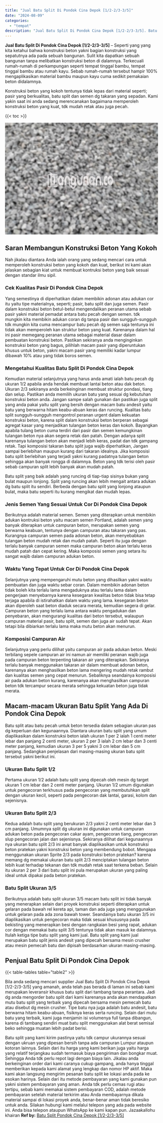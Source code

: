 ```yaml
---
title: "Jual Batu Split Di Pondok Cina Depok [1/2-2/3-3/5]"
date: "2024-08-09"
categories: 
  - "tempat"
description: "Jual Batu Split Di Pondok Cina Depok [1/2-2/3-3/5]. Batu split yang kami kirim pastinya yaitu tdk campur ukurannya sesuai dengan ukruan yang dipesan bersih t..."
---
```


**Jual Batu Split Di Pondok Cina Depok \[1/2-2/3-3/5\]** – Seperti yang yang kita ketahui bahwa konstruksi beton yakni bagian konstruksi yang sepatutnya ada pada sebuah bangunan. Sulit kita dapatkan sebuah bangunan tanpa melibatkan konstruksi beton di dalamnya. Terkecuali rumah-rumah di perkampungan seperti tempat tinggal bambu, tempat tinggal bambu atau rumah kayu. Sebab rumah-rumah tersebut hampir 100% mengaplikasikan material bambu maupun kayu cuma sedikit pemakaian beton didalamnya.

Konstruksi beton yang kokoh tentunya tidak lepas dari material seperti; pasir yang berkualitas, batu split dan semen dg takaran yang sepadan. Kami yakin saat ini anda sedang merencanakan bagaimana memperoleh konstruksi beton yang kuat, tdk mudah retak atau juga pecah.

{{< toc >}}

![Jual Batu Split Di Pondok Cina Depok [1/2-2/3-3/5]](/images/jual-batu-split-37.png)

## Saran Membangun Konstruksi Beton Yang Kokoh

Nah jikalau diantara Anda ialah orang yang sedang mencari cara untuk memperoleh konstruksi beton yang kokoh dan kuat, berikut ini kami akan jelaskan sebagian kiat untuk membuat kontruksi beton yang baik sesuai dengan standar ilmu sipil.

### Cek Kualitas Pasir Di Pondok Cina Depok

Yang semestinya di diperhatikan dalam membikin adonan atau adukan cor itu yaitu tipe materialnya, seperti; pasir, batu split dan juga semen. Pasir dalam konstruksi beton betul-betul mengendalikan peranan utama sebab pasir yakni material pemadat antara batu pecah dengan semen. tdk mungkin kita membikin adukan coran dg tanpa pasir dan sungguh-sungguh tdk mungkin kita cuma mencampur batu pecah dg semen saja tentunya ini tidak akan memperoleh kan struktur beton yang kuat. Karenanya dalam hal ini pasir memegang peranan utama sebagai material dasar dalam pembuatan konstruksi beton. Pastikan sekiranya anda menginginkan konstruksi beton yang bagus, pilihlah macam pasir yang diperuntukan khusus untuk beton, yakni macam pasir yang memiliki kadar lumpur dibawah 10% atau yang tidak boros semen.

### Mengetahui Kualitas Batu Split Di Pondok Cina Depok

Kemudian material selanjutnya yang harus anda amati ialah batu pecah dg ukuran 1/2 apabila anda hendak membuat lantai beton atau dak beton. Ukuran 2/3 sekiranya anda berkeinginan membuat struktur pondasi, tiang dan selup. Pastikan anda memilih ukuran batu yang sesuai dg kebutuhan konstruksi beton anda. Jangan sampe salah gunakan dan pastikan juga split yang anda pakai yaitu split yang bersih dengan macam batu andesit yaitu batu yang berwarna hitam keabu-abuan keras dan runcing. Kualitas batu split sungguh-sungguh mengontrol peranan urgent dalam kekuatan konstruksi beton, karena split dalam konstruksi beton berperan sebagai agregat kasar yang menjadikan tulangan beton keras dan kokoh. Bayangkan apabila tulang beton cuma terdiri dari pasir dan semen kemungkinan tulangan beton nya akan segera retak dan patah. Dengan adanya split karenanya tulangan beton akan menjadi lebih keras, padat dan tdk gampang retak. Tapi komposisi takaran batu split juga wajib diperhatikan, Jangan sampai berlebihan maupun kurang dari takaran idealnya. Jika komposisi batu split berlebihan yang terjadi yakni kurang padatnya tulangan beton sehingga akan banyak rongga di dalamnya. Beton yang tdk terisi oleh pasir sebab campuran split lebih banyak akan mudah patah.

Batu split yang baik adalah yang runcing di tiap-tiap sisinya bukan yang bulat maupun lonjong. Split yang runcing akan lebih mengait antara adukan dg batu split itu sendiri. Berbeda dengan batu split yang lonjong ataupun bulat, maka batu seperti itu kurang mengikat dan mudah lepas.

### Jenis Semen Yang Sesuai Untuk Cor Di Pondok Cina Depok

Berikutnya adalah material semen. Semen yang diterapkan untuk membikin adukan kontruksi beton yaitu macam semen Portland, adalah semen yang banyak diterapkan untuk campuran beton, merupakan semen yang berwarna keabuan, tentunya dengan campuran atau takaran yang pas. Kurangnya campuran semen pada adonan beton, akan menyebabkan tulangan beton mudah retak dan mudah patah. Seperti itu juga dengan terlalu banyak campuran semen maka campuran beton akan terlalu keras mudah patah dan cepat kering. Maka komposisi semen yang setara itu sangat wajib dalam campuran adukan beton.

### Waktu Yang Tepat Untuk Cor Di Pondok Cina Depok

Selanjutnya yang mempengaruhi mutu beton yang dihasilkan yakni waktu pembuatan dan juga waktu sebar coran. Dalam membikin adonan beton tidak boleh kita terlalu lama mengaduknya atau terlalu lama dalam pengerjaan menyebarnya karena kesegaran kwalitas beton tidak bisa tetap terjaga apabila di istirahatkan dalam waktu yang lama. kesegaran beton akan diperoleh saat beton diaduk secara merata, kemudian segera di gelar. Campuran beton yang terlalu lama antara waktu pengadukan dan penyebaran, akan mengurangi kualitas dari beton tersebut, walaupun campuran material pasir, batu split, semen dan juga air sudah tepat. Akan tetapi bila dibiarkan terlalu lama maka mutu beton akan menurun.

### Komposisi Campuran Air

Selanjutnya yang perlu dilihat yaitu campuran air pada adukan beton. Meski terbilang sepele campuran air ini namun air memiliki peranan wajib juga pada campuran beton terpenting takaran air yang diterapkan. Sekiranya terlalu banyak menggunakan takaran air dalam membuat adonan beton, karenanya akan menghasilkan beton lama mengering mudah retak rambut dan kualitas semen yang cepat menurun. Sebaliknya seandainya komposisi air pada adukan beton kurang, karenanya akan menghasilkan campuran beton tdk tercampur secara merata sehingga kekuatan beton juga tidak merata.

## Macam-macam Ukuran Batu Split Yang Ada Di Pondok Cina Depok

Batu split atau batu pecah untuk beton tersedia dalam sebagian ukuran pas dg keperluan dan kegunaannya. Diantara ukuran batu split yang umum diaplikasikan dalam konstruksi beton ialah ukuran 1 per 2 ialah 1 centi meter lebar dan panjang 2 centi meter, ukuran 2 per 3 ialah 2 cm lebar dan 3 centi meter panjang, kemudian ukuran 3 per 5 yakni 3 cm lebar dan 5 cm panjang. Sedangkan penjelasan dari masing-masing ukuran batu split tersebut yakni berikut ini.

### Ukuran Batu Split 1/2

Pertama ukuran 1/2 adalah batu split yang dipecah oleh mesin dg target ukuran 1 cm lebar dan 2 centi meter panjang. Ukuran 1/2 umum digunakan untuk pengecoran terkhusus pada pengecoran yang membutuhkan split dengan ukuran kecil, seperti pada pengecoran dak lantai, garasi, kolom dan sejenisnya.

### Ukuran Batu Split 2/3

Kedua adalah batu split yang berukuran 2/3 yakni 2 centi meter lebar dan 3 cm panjang. Umumnya split dg ukuran ini digunakan untuk campuran adukan beton pada pengecoran cakar ayam, pengecoran tiang, pengecoran slup pengecoran jalan dan sejenisnya. Sekiranya dilihat dari kegunaannya nya ukuran batu split 2/3 ini amat banyak diaplikasikan untuk konstruksi beton pratekan yakni konstruksi beton yang membendung bobot. Mengapa menggunakan ukuran Sprite 2/3 pada konstruksi beton pratekan? karena memang dg memakai ukuran batu split 2/3 menciptakan tulangan beton lebih kuat terhadap tekanan dan tdk mudah retak saat terkena beban. Selain itu ukuran 2 per 3 dari batu split ini pula merupakan ukuran yang paling ideal untuk dipakai pada beton pratekan.

### Batu Split Ukuran 3/5

Berikutnya adalah batu split ukuran 3/5 macam batu split ini tidak banyak yang menerapkan selain dari proyek konstruksi seperti diterapkan untuk gelaran pada bawah rel kereta api, taman dan ada juga yang menggunakan untuk gelaran pada ada zona bawah tower. Seandainya batu ukuran 3/5 ini diaplikasikan untuk pengecoran maka tidak sesuai khususnya pada bekisting yang menerapkan besi dengan rangkaian besi yang rapat, adukan cor dengan memakai batu split 3/5 tentunya tidak akan masuk ke dalamnya. Itulah ketiga tipe batu split yang kami jual. Batu split yang kami jual merupakan batu split jenis andesit yang dipecah bersama mesin crusher atau mesin pemecah batu dan dipisah berdasarkan ukuran masing-masing.

## Penjual Batu Split Di Pondok Cina Depok

{{< table-tables table="table2" >}}

Bila anda sedang mencari supplier Jual Batu Split Di Pondok Cina Depok \[1/2-2/3-3/5\] yang amanah, anda telah pas berada di laman ini sebab kami merupakan leveransir khusus batu split dari tambang tanpa perantara. Jadi dg anda mengorder batu split dari kami karenanya anda akan mendapatkan mutu batu split yang terbaik yang dipecah bersama mesin pemecah batu atau disebut dg mesin crusher. Tipe batu nya juga adalah batu andesit, batu berwarna hitam keabu-abuan, fisiknya keras serta runcing. Selain dari mutu batu yang terbaik, kami juga menjamin isi volumenya full tanpa dibangun, karena di tambang sendiri muat batu split menggunakan alat berat semisal beko sehingga muatan lebih padat berisi.

Batu split yang kami kirim pastinya yaitu tdk campur ukurannya sesuai dengan ukruan yang dipesan bersih tanpa ada campuran Lumpur ataupun kotoran lainnya. Selain dari itu harga yang kami berikan juga yaitu harga yang relatif terjangkau sudah termasuk biaya pengiriman dan bongkar muat. Sehingga Anda tdk perlu repot lagi dengan biaya lain. Jikalau anda berkeinginan order dari kami caranya cukup gampang, anda hanya tinggal memberikan kepada kami alamat yang lengkap dan nomor HP aktif. Maka kami akan langsung mengirim pesanan batu split ke lokasi anda pada ke esokan harinya. Selain dari itu metode pembayaran yang kami gunakan pun yakni sistem pembayaran yang aman. Anda tdk perlu cemas rugi atau tertipu, sebab kami memakai sistem pembayaran COD, adalah metode pembayaran setelah material terkirim atau Anda membayarnya dikala material sampai di lokasi proyek anda, benar-benar aman tidak beresiko untuk anda. Silakan hubungi kami melalui telepon yang ada pada website ini. Anda bisa telepon ataupun WhatsApp ke kami kapan pun. Jazaakallohu khairan
**Ref by:** [Batu Split Pondok Cina Depok [1/2-2/3-3/5]](https://id.wikipedia.org/wiki/Batu)
